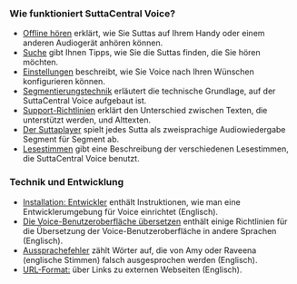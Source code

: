 ### Wie funktioniert SuttaCentral Voice?

* [Offline hören](https://github.com/sc-voice/sc-voice/wiki/Offline-h%C3%B6ren) erklärt, wie Sie Suttas auf Ihrem Handy oder einem anderen Audiogerät anhören können.
* [Suche](https://github.com/sc-voice/sc-voice/wiki/Suche) gibt Ihnen Tipps, wie Sie die Suttas finden, die Sie hören möchten.
* [Einstellungen](https://github.com/sc-voice/sc-voice/wiki/Einstellungen) beschreibt, wie Sie Voice nach Ihren Wünschen konfigurieren können.
* [Segmentierungstechnik](https://github.com/sc-voice/sc-voice/wiki/Segmentierungstechnik) erläutert die technische Grundlage, auf der SuttaCentral Voice aufgebaut ist.
* [Support-Richtlinien](https://github.com/sc-voice/sc-voice/wiki/Support%E2%80%90Richtlinien) erklärt den Unterschied zwischen Texten, die unterstützt werden, und Alttexten.
* [Der Suttaplayer](https://github.com/sc-voice/sc-voice/wiki/Suttaplayer) spielt jedes Sutta als zweisprachige Audiowiedergabe Segment für Segment ab.
* [Lesestimmen](https://github.com/sc-voice/sc-voice/wiki/Lesestimmen) gibt eine Beschreibung der verschiedenen Lesestimmen, die SuttaCentral Voice benutzt.

### Technik und Entwicklung

* [Installation: Entwickler](https://github.com/sc-voice/sc-voice/wiki/Installation:-Developer) enthält Instruktionen, wie man eine Entwicklerumgebung für Voice einrichtet (Englisch).
* [Die Voice-Benutzeroberfläche übersetzen](https://github.com/sc-voice/sc-voice/wiki/Translating-Voice-UI) enthält einige Richtlinien für die Übersetzung der Voice-Benutzeroberfläche in andere Sprachen (Englisch).
* [Aussprachefehler](https://github.com/sc-voice/sc-voice/wiki/Mispronunciations) zählt Wörter auf, die von Amy oder Raveena (englische Stimmen) falsch ausgesprochen werden (Englisch).
* [URL-Format:](https://github.com/sc-voice/sc-voice/wiki/URL-Format) über Links zu externen Webseiten (Englisch).